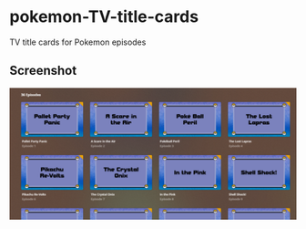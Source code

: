 # pokemon-TV-title-cards
 TV title cards for Pokemon episodes
## Screenshot
![Screenshot](screenshot.png)
